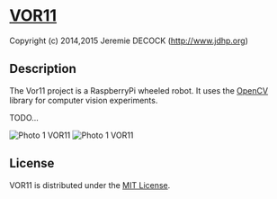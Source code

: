 # [VOR11](http://www.jdhp.org/projects_en.html)

Copyright (c) 2014,2015 Jeremie DECOCK (http://www.jdhp.org)

## Description

The Vor11 project is a RaspberryPi wheeled robot. It uses the
[OpenCV](http://opencv.org/) library for computer vision experiments.

TODO...

![Photo 1 VOR11](http://download.tuxfamily.org/jdhp/image/vor11-2.jpeg)
![Photo 1 VOR11](http://download.tuxfamily.org/jdhp/image/vor11-4.jpeg)

## License

VOR11 is distributed under the [MIT License](http://opensource.org/licenses/MIT).
